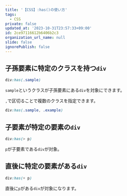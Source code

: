 ```yaml
---
title: '【CSS】:has()の使い方'
tags:
  - CSS
private: false
updated_at: '2023-10-31T23:57:33+09:00'
id: 2ce97116612b6406b2c3
organization_url_name: null
slide: false
ignorePublish: false
---
```

## 子孫要素に特定のクラスを持つ`div`
```css
div:has(.sample)
```
`sample`というクラスが子孫要素にある`div`を対象にできます。

`,`で区切ることで複数のクラスを指定できます。

```css
div:has(.sample, .example)
```

## 子要素が特定の要素の`div`

```css
div:has(> p)
```

`p`が子要素である`div`が対象。

## 直後に特定の要素がある`div`

```css
div:has(+ p)
```

直後に`p`がある`div`が対象になります。
